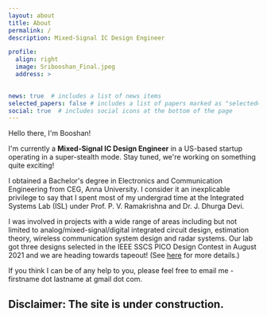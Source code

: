 ```yaml
---
layout: about
title: About
permalink: /
description: Mixed-Signal IC Design Engineer  

profile:
  align: right
  image: Sribooshan_Final.jpeg
  address: >
    

news: true  # includes a list of news items
selected_papers: false # includes a list of papers marked as "selected={true}"
social: true  # includes social icons at the bottom of the page
---
```




Hello there, I'm Booshan! 

I'm currently a **Mixed-Signal IC Design Engineer** in a US-based startup operating in a super-stealth mode. Stay tuned, we're working on something quite exciting!



I obtained a Bachelor's degree in Electronics and Communication Engineering from CEG, Anna University. I consider it an inexplicable privilege to say that I spent most of my undergrad time at the Integrated Systems Lab (ISL) under Prof. P. V. Ramakrishna and Dr. J. Dhurga Devi. 

I was involved in projects with a wide range of areas including but not limited to analog/mixed-signal/digital integrated circuit design, estimation theory, wireless communication system design and radar systems. Our lab got three designs selected in the IEEE SSCS PICO Design Contest in August 2021 and we are heading towards tapeout! (See <a href="https://sribooshan.github.io/news/announcement_3/" target="blank">here</a> for more details.)

If you think I can be of any help to you, please feel free to email me - firstname dot lastname at gmail dot com.

## Disclaimer: The site is under construction.
